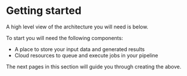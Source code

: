 # Getting started

A high level view of the architecture you will need is below.

To start you will need the following components:

* A place to store your input data and generated results
* Cloud resources to queue and execute jobs in your pipeline

The next pages in this section will guide you through creating the above.